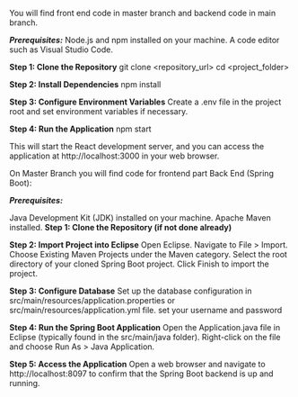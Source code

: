 You will find front end code in master branch and backend code in main branch.

***Prerequisites:***
Node.js and npm installed on your machine.
A code editor such as Visual Studio Code.

**Step 1: Clone the Repository**
git clone <repository_url>
cd <project_folder>

**Step 2: Install Dependencies**
npm install

**Step 3: Configure Environment Variables**
Create a .env file in the project root and set environment variables if necessary.

**Step 4: Run the Application**
npm start

This will start the React development server, and you can access the application at http://localhost:3000 in your web browser.

On Master Branch you will find code for frontend part
Back End (Spring Boot):

***Prerequisites:***

Java Development Kit (JDK) installed on your machine.
Apache Maven installed.
**Step 1: Clone the Repository (if not done already)**

**Step 2: Import Project into Eclipse**
Open Eclipse.
Navigate to File > Import.
Choose Existing Maven Projects under the Maven category.
Select the root directory of your cloned Spring Boot project.
Click Finish to import the project.

**Step 3: Configure Database**
Set up the database configuration in src/main/resources/application.properties or src/main/resources/application.yml file.
set your username and password

**Step 4: Run the Spring Boot Application**
Open the Application.java file in Eclipse (typically found in the src/main/java folder).
Right-click on the file and choose Run As > Java Application.

**Step 5: Access the Application**
Open a web browser and navigate to http://localhost:8097 to confirm that the Spring Boot backend is up and running.
